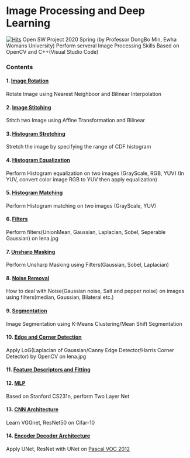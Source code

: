 # Image Processing and Deep Learning
[![Hits](https://hits.seeyoufarm.com/api/count/incr/badge.svg?url=https%3A%2F%2Fgithub.com%2FJisuHann%2FSchool-Materials-Projects&count_bg=%2379C83D&title_bg=%23555555&icon=&icon_color=%23E7E7E7&title=hits&edge_flat=false)](https://hits.seeyoufarm.com)
Open SW Project 2020 Spring (by Professor DongBo Min, Ewha Womans University)
Perform serveral Image Processing Skills Based on OpenCV and C++(Visual Studio Code)

### Contents
#### 1. [Image Rotation](https://github.com/JisuHann/Image-Processing-and-Deep-Learning/tree/master/1.%20Image%20Rotation)
Rotate Image using Nearest Neighboor and Bilinear Interpolation

#### 2. [Image Stitching](https://github.com/JisuHann/Image-Processing-and-Deep-Learning/tree/master/2.%20Image_Stitching)
Stitch two Image using Affine Transformation and Bilinear

#### 3. [Histogram Stretching](https://github.com/JisuHann/Image-Processing-and-Deep-Learning/tree/master/3.%20Histogram%20Stretching)
Stretch the image by specifying the range of CDF histogram

#### 4. [Histogram Equalization](https://github.com/JisuHann/Image-Processing-and-Deep-Learning/tree/master/4.%20Histogram%20Equalization)
Perform Histogram equalization on two images (GrayScale, RGB, YUV)
(In YUV, convert color image RGB to YUV then apply equalization)

#### 5. [Histogram Matching](https://github.com/JisuHann/Image-Processing-and-Deep-Learning/tree/master/5.%20Histogram%20Matching)
Perform Histogram matching on two images (GrayScale, YUV)

#### 6. [Filters](https://github.com/JisuHann/Image-Processing-and-Deep-Learning/tree/master/6.%20Filters)
Perform filters(UnionMean, Gaussian, Laplacian, Sobel, Seperable Gaussian) on lena.jpg

#### 7. [Unsharp Masking](https://github.com/JisuHann/Image-Processing-and-Deep-Learning/tree/master/7.%20Unsharp%20Masking)
Perform Unsharp Masking using Filters(Gaussian, Sobel, Laplacian)

#### 8. [Noise Removal](https://github.com/JisuHann/Image-Processing-and-Deep-Learning/tree/master/8.%20Noise%20Removal)
How to deal with Noise(Gaussian noise, Salt and pepper noise) on images using filters(median, Gaussian, Bilateral etc.)

#### 9. [Segmentation](https://github.com/JisuHann/Image-Processing-and-Deep-Learning/tree/master/9.%20Segmentation)
Image Segmentation using K-Means Clustering/Mean Shift Segmentation

#### 10. [Edge and Corner Detection](https://github.com/JisuHann/Image-Processing-and-Deep-Learning/tree/master/10.%20Edge%20and%20Corner%20Detection)
Apply LoG(Laplacian of Gaussian/Canny Edge Detector/Harris Corner Detector) by OpenCV on lena.jpg

#### 11. [Feature Descriptors and Fitting](https://github.com/JisuHann/Image-Processing-and-Deep-Learning/tree/master/11.%20Feature%20Descriptors%20and%20Fitting)


#### 12. [MLP](https://github.com/JisuHann/Image-Processing-and-Deep-Learning/tree/master/12.%20MLP)
Based on Stanford CS231n, perform Two Layer Net

#### 13. [CNN Architecture](https://github.com/JisuHann/Image-Processing-and-Deep-Learning/tree/master/13.%20CNN%20Architecture)
Learn VGGnet, ResNet50 on Cifar-10

#### 14. [Encoder Decoder Architecture](https://github.com/JisuHann/Image-Processing-and-Deep-Learning/tree/master/14.%20Encoder%20Decoder%20Architecture)
Apply UNet, ResNet with UNet on [Pascal VOC 2012](http://host.robots.ox.ac.uk/pascal/VOC/voc2012/)
